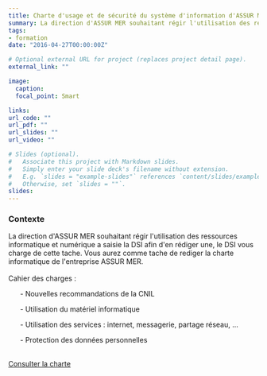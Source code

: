 ```yaml
---
title: Charte d'usage et de sécurité du système d'information d'ASSUR MER
summary: La direction d'ASSUR MER souhaitant régir l'utilisation des ressources informatique et numérique a saisie la DSI afin d'en rédiger une, le DSI vous charge de cette tache.
tags:
- formation
date: "2016-04-27T00:00:00Z"

# Optional external URL for project (replaces project detail page).
external_link: ""

image:
  caption:
  focal_point: Smart

links:
url_code: ""
url_pdf: ""
url_slides: ""
url_video: ""

# Slides (optional).
#   Associate this project with Markdown slides.
#   Simply enter your slide deck's filename without extension.
#   E.g. `slides = "example-slides"` references `content/slides/example-slides.md`.
#   Otherwise, set `slides = ""`.
slides:
---
```

<h3>Contexte</h3>

La direction d'ASSUR MER souhaitant régir l'utilisation des ressources informatique et numérique a saisie la DSI afin d'en rédiger une, le DSI vous charge de cette tache.
Vous aurez comme tache de rediger la charte informatique de l'entreprise ASSUR MER.
<br>
<br>
Cahier des charges :
<ul>- Nouvelles recommandations de la CNIL</ul>
<ul>- Utilisation du matériel informatique</ul>
<ul>- Utilisation des services : internet, messagerie, partage réseau, ...</ul>
<ul>- Protection des données personnelles</ul>
<br>
<a href="https://brbabaloni.fr/project/charte/charte.pdf">Consulter la charte</a>